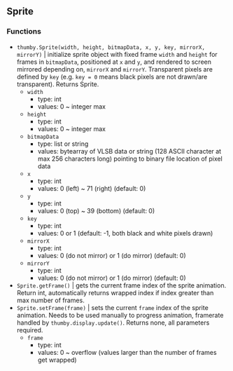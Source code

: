 ## Sprite


### Functions
* `thumby.Sprite(width, height, bitmapData, x, y, key, mirrorX, mirrorY)` | initialize sprite object with fixed frame `width` and `height` for frames in `bitmapData`, positioned at `x` and `y`, and rendered to screen mirrored depending on, `mirrorX` and `mirrorY`. Transparent pixels are defined by `key` (e.g. `key = 0` means black pixels are not drawn/are transparent). Returns Sprite.
    * `width`
        * type: int
        * values: 0 ~ integer max
    * `height`
        * type: int
        * values: 0 ~ integer max
    * `bitmapData`
        * type: list or string
        * values: bytearray of VLSB data or string (128 ASCII character at max 256 characters long) pointing to binary file location of pixel data
    * `x`
        * type: int
        * values: 0 (left) ~ 71 (right) (default: 0)
    * `y`
        * type: int
        * values: 0 (top) ~ 39 (bottom) (default: 0)
    * `key`
        * type: int
        * values: 0 or 1 (default: -1, both black and white pixels drawn)
    * `mirrorX`
        * type: int
        * values: 0 (do not mirror) or 1 (do mirror) (default: 0)
    * `mirrorY`
        * type: int
        * values: 0 (do not mirror) or 1 (do mirror) (default: 0)
* `Sprite.getFrame()` | gets the current frame index of the sprite animation. Return int, automatically returns wrapped index if index greater than max number of frames.
* `Sprite.setFrame(frame)` | sets the current `frame` index of the sprite animation. Needs to be used manually to progress animation, framerate handled by `thumby.display.update()`. Returns none, all parameters required.
    * `frame`
        * type: int
        * values: 0 ~ overflow (values larger than the number of frames get wrapped)